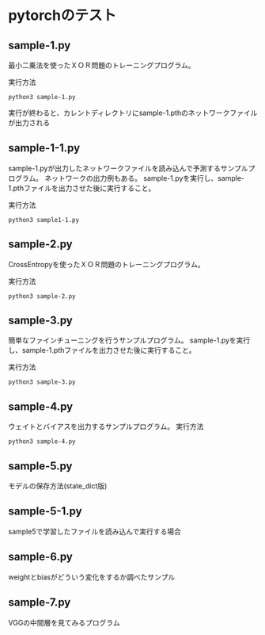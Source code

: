 # pytorchのテスト

## sample-1.py
最小二乗法を使ったＸＯＲ問題のトレーニングプログラム。

実行方法

```
python3 sample-1.py
```

実行が終わると、カレントディレクトリにsample-1.pthのネットワークファイル
が出力される

## sample-1-1.py
sample-1.pyが出力したネットワークファイルを読み込んで予測するサンプルプログラム。
ネットワークの出力例もある。
sample-1.pyを実行し、sample-1.pthファイルを出力させた後に実行すること。

実行方法

```
python3 sample1-1.py
```

## sample-2.py
CrossEntropyを使ったＸＯＲ問題のトレーニングプログラム。

実行方法

```
python3 sample-2.py
```

## sample-3.py
簡単なファインチューニングを行うサンプルプログラム。
sample-1.pyを実行し、sample-1.pthファイルを出力させた後に実行すること。

実行方法

```
python3 sample-3.py
```

## sample-4.py
ウェイトとバイアスを出力するサンプルプログラム。
実行方法

```
python3 sample-4.py
```


## sample-5.py
モデルの保存方法(state_dict版)

## sample-5-1.py
sample5で学習したファイルを読み込んで実行する場合

## sample-6.py
weightとbiasがどういう変化をするか調べたサンプル

## sample-7.py
VGGの中間層を見てみるプログラム
